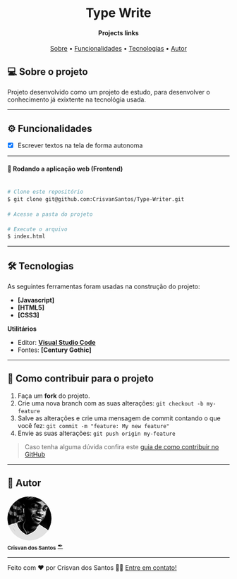 <h1 align="center">
    Type Write
</h1>

<h4 align="center"> 
	Projects links
</h4>

<p align="center">
 <a href="#-sobre-o-projeto">Sobre</a> •
 <a href="#-funcionalidades">Funcionalidades</a> •
 <a href="#-tecnologias">Tecnologias</a> • 
 <a href="#-autor">Autor</a>
</p>


## 💻 Sobre o projeto

Projeto desenvolvido como um projeto de estudo, para desenvolver o conhecimento já exixtente na tecnológia usada.

---

## ⚙️ Funcionalidades

- [x] Escrever textos na tela de forma autonoma


---



#### 🧭 Rodando a aplicação web (Frontend)

```bash

# Clone este repositório
$ git clone git@github.com:CrisvanSantos/Type-Writer.git

# Acesse a pasta do projeto

# Execute o arquivo
$ index.html
```

---

## 🛠 Tecnologias

As seguintes ferramentas foram usadas na construção do projeto:

-   **[Javascript]**
-   **[HTML5]**
-   **[CSS3]**

**Utilitários**

-   Editor:  **[Visual Studio Code](https://code.visualstudio.com/)**
-   Fontes:  **[Century Gothic]**

---

## 💪 Como contribuir para o projeto

1. Faça um **fork** do projeto.
2. Crie uma nova branch com as suas alterações: `git checkout -b my-feature`
3. Salve as alterações e crie uma mensagem de commit contando o que você fez: `git commit -m "feature: My new feature"`
4. Envie as suas alterações: `git push origin my-feature`
> Caso tenha alguma dúvida confira este [guia de como contribuir no GitHub](./CONTRIBUTING.md)

---

## 🦸 Autor

<a href="https://github.com/CrisvanSantos">
 <img style="border-radius: 50%;" src="https://github.com/CrisvanSantos/Type-Writer/blob/main/Vendor/img/IMG.png" width="100px;" alt=""/>
 <br />
 <sub><b>Crisvan dos Santos</b></sub></a> <a href="https://github.com/CrisvanSantos" title="CSdesigner">✒</a>
 <br />

---

Feito com ❤️ por Crisvan dos Santos 👋🏽 [Entre em contato!](https://www.linkedin.com/in/crisvan-dos-santos-5083a8215/)
